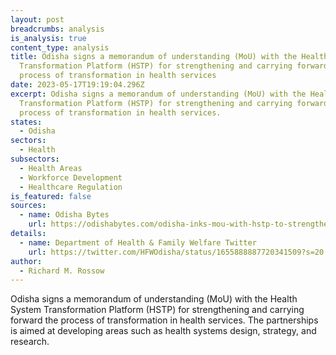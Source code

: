 ```yaml
---
layout: post
breadcrumbs: analysis
is_analysis: true
content_type: analysis
title: Odisha signs a memorandum of understanding (MoU) with the Health System
  Transformation Platform (HSTP) for strengthening and carrying forward the
  process of transformation in health services
date: 2023-05-17T19:19:04.296Z
excerpt: Odisha signs a memorandum of understanding (MoU) with the Health System
  Transformation Platform (HSTP) for strengthening and carrying forward the
  process of transformation in health services.
states:
  - Odisha
sectors:
  - Health
subsectors:
  - Health Areas
  - Workforce Development
  - Healthcare Regulation
is_featured: false
sources:
  - name: Odisha Bytes
    url: https://odishabytes.com/odisha-inks-mou-with-hstp-to-strengthen-health-system/
details:
  - name: Department of Health & Family Welfare Twitter
    url: https://twitter.com/HFWOdisha/status/1655888887720341509?s=20
author:
  - Richard M. Rossow
---
```

Odisha signs a memorandum of understanding (MoU) with the Health System Transformation Platform (HSTP) for strengthening and carrying forward the process of transformation in health services. The partnerships is aimed at developing areas such as health systems design, strategy, and research.